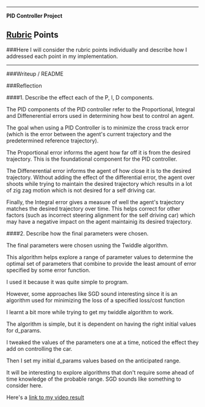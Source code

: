 
---

**PID Controller Project**

[//]: # (Image References)
[video1]: ./project_video.mp4

## [Rubric](https://review.udacity.com/#!/rubrics/824/view) Points
###Here I will consider the rubric points individually and describe how I addressed each point in my implementation.  

---
###Writeup / README

###Reflection

####1. Describe the effect each of the P, I, D components.

The PID components of the PID controller refer to the Proportional, Integral and Diffenerential errors used in determining how best to control an agent.

The goal when using a PID Controller is to minimize the cross track error (which is the error between the agent's current trajectory and the predetermined reference trajectory).

The Proportional error informs the agent how far off it is from the desired trajectory. This is the foundational component for the PID controller.

The Diffenerential error informs the agent of how close it is to the desired trajectory. Without adding the effect of the differential error, the agent over shoots while trying to maintain the desired trajectory which results in a lot of zig zag motion which is not desired for a self driving car.

Finally, the Integral error gives a measure of well the agent's trajectory matches the desired trajectory over time. This helps correct for other factors (such as incorrect steering alignment for the self driving car) which may have a negative impact on the agent maintainig its desired trajectory.



####2. Describe how the final parameters were chosen.

The final parameters were chosen usning the Twiddle algorithm.

This algorithm helps explore a range of parameter values to determine the optimal set of parameters that combine to provide the least amount of error specified by some error function.

I used it because it was quite simple to program.

However, some approaches like SGD sound interesting since it is an algorithm used for minimizing the loss of a specified loss/cost function

I learnt a bit more while trying to get my twiddle algorithm to work.

The algorithm is simple, but it is dependent on having the right initial values for d_params.

I tweaked the values of the parameters one at a time, noticed the effect they add on controlling the car.

Then I set my initial d_params values based on the anticipated range.

It will be interesting to explore algorithms that don't require some ahead of time knowledge of the probable range. SGD sounds like something to consider here.

Here's a [link to my video result](./project_video.mp4)
